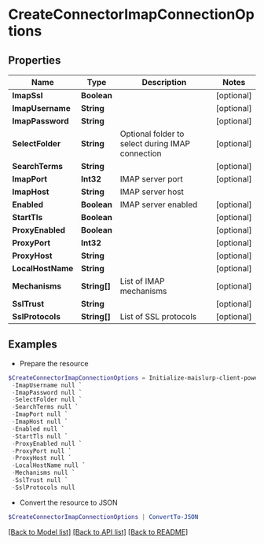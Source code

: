 # CreateConnectorImapConnectionOptions
## Properties

Name | Type | Description | Notes
------------ | ------------- | ------------- | -------------
**ImapSsl** | **Boolean** |  | [optional] 
**ImapUsername** | **String** |  | [optional] 
**ImapPassword** | **String** |  | [optional] 
**SelectFolder** | **String** | Optional folder to select during IMAP connection | [optional] 
**SearchTerms** | **String** |  | [optional] 
**ImapPort** | **Int32** | IMAP server port | [optional] 
**ImapHost** | **String** | IMAP server host | 
**Enabled** | **Boolean** | IMAP server enabled | [optional] 
**StartTls** | **Boolean** |  | [optional] 
**ProxyEnabled** | **Boolean** |  | [optional] 
**ProxyPort** | **Int32** |  | [optional] 
**ProxyHost** | **String** |  | [optional] 
**LocalHostName** | **String** |  | [optional] 
**Mechanisms** | **String[]** | List of IMAP mechanisms | [optional] 
**SslTrust** | **String** |  | [optional] 
**SslProtocols** | **String[]** | List of SSL protocols | [optional] 

## Examples

- Prepare the resource
```powershell
$CreateConnectorImapConnectionOptions = Initialize-maislurp-client-powershellCreateConnectorImapConnectionOptions  -ImapSsl null `
 -ImapUsername null `
 -ImapPassword null `
 -SelectFolder null `
 -SearchTerms null `
 -ImapPort null `
 -ImapHost null `
 -Enabled null `
 -StartTls null `
 -ProxyEnabled null `
 -ProxyPort null `
 -ProxyHost null `
 -LocalHostName null `
 -Mechanisms null `
 -SslTrust null `
 -SslProtocols null
```

- Convert the resource to JSON
```powershell
$CreateConnectorImapConnectionOptions | ConvertTo-JSON
```

[[Back to Model list]](../README#documentation-for-models) [[Back to API list]](../README#documentation-for-api-endpoints) [[Back to README]](../README)

